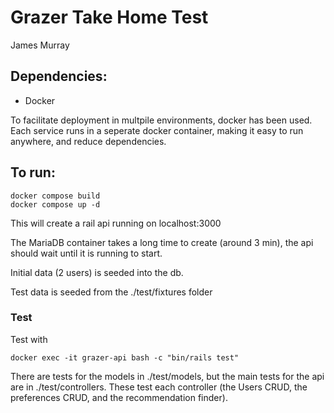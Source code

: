 # Grazer Take Home Test
James Murray

## Dependencies:
- Docker

To facilitate deployment in multpile environments, docker has been used. Each service runs in a seperate docker container, making it easy to run anywhere, and reduce dependencies.

## To run:
```
docker compose build
docker compose up -d
```

This will create a rail api running on localhost:3000

The MariaDB container takes a long time to create (around 3 min), the api should wait until it is running to start.

Initial data (2 users) is seeded into the db.

Test data is seeded from the ./test/fixtures folder

### Test
Test with
```
docker exec -it grazer-api bash -c "bin/rails test"
```

There are tests for the models in ./test/models, but the main tests for the api are in ./test/controllers. These test each controller (the Users CRUD, the preferences CRUD, and the recommendation finder).